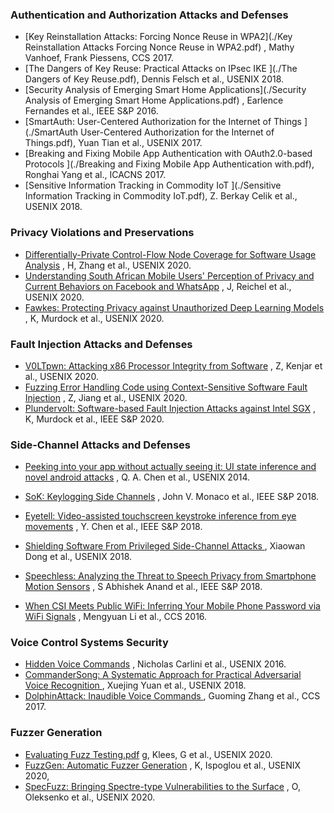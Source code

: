 ### Authentication and Authorization Attacks and Defenses

- [Key Reinstallation Attacks: Forcing Nonce Reuse in WPA2](./Key Reinstallation Attacks Forcing Nonce Reuse in WPA2.pdf) , Mathy Vanhoef, Frank Piessens, CCS 2017. 
- [The Dangers of Key Reuse: Practical Attacks on IPsec IKE ](./The Dangers of Key Reuse.pdf), Dennis Felsch et al., USENIX 2018. 
- [Security Analysis of Emerging Smart Home Applications](./Security Analysis of Emerging Smart Home Applications.pdf) , Earlence Fernandes et al., IEEE S&P 2016. 
- [SmartAuth: User-Centered Authorization for the Internet of Things ](./SmartAuth User-Centered Authorization for the Internet of Things.pdf), Yuan Tian et al., USENIX 2017. 
- [Breaking and Fixing Mobile App Authentication with OAuth2.0-based Protocols ](./Breaking and Fixing Mobile App Authentication with.pdf), Ronghai Yang et al., ICACNS 2017.
- [Sensitive Information Tracking in Commodity IoT ](./Sensitive Information Tracking in Commodity IoT.pdf), Z. Berkay Celik et al., USENIX 2018. 



### Privacy Violations and Preservations

-  [Differentially-Private Control-Flow Node Coverage for Software Usage Analysis]() , H, Zhang et al., USENIX 2020. 
- [Understanding South African Mobile Users' Perception of Privacy and Current Behaviors on Facebook and WhatsApp]() , J, Reichel et al., USENIX 2020. 
- [Fawkes: Protecting Privacy against Unauthorized Deep Learning Models]() , K, Murdock et al., USENIX 2020. 



### Fault Injection Attacks and Defenses

- [V0LTpwn: Attacking x86 Processor Integrity from Software]() , Z, Kenjar et al., USENIX 2020. 
- [Fuzzing Error Handling Code using Context-Sensitive Software Fault Injection]() , Z, Jiang et al., USENIX 2020. 
- [Plundervolt: Software-based Fault Injection Attacks against Intel SGX]() , K, Murdock et al., IEEE S&P 2020. 



### Side-Channel Attacks and Defenses

- [Peeking into your app without actually seeing it: UI state inference and novel android attacks]() , Q. A. Chen et al., USENIX 2014. 
- [SoK: Keylogging Side Channels]() , John V. Monaco et al., IEEE S&P 2018. 
- [Eyetell: Video-assisted touchscreen keystroke inference from eye movements]() , Y. Chen et al., IEEE S&P 2018. 

- [Shielding Software From Privileged Side-Channel Attacks ](), Xiaowan Dong et al., USENIX 2018. 
- [Speechless: Analyzing the Threat to Speech Privacy from Smartphone Motion Sensors]() , S Abhishek Anand et al., IEEE S&P 2018.
- [When CSI Meets Public WiFi: Inferring Your Mobile Phone Password via WiFi Signals]() , Mengyuan Li et al., CCS 2016. 



### Voice Control Systems Security

- [Hidden Voice Commands]() , Nicholas Carlini et al., USENIX 2016. 
- [CommanderSong: A Systematic Approach for Practical Adversarial Voice Recognition ](), Xuejing Yuan et al., USENIX 2018. 
- [DolphinAttack: Inaudible Voice Commands ](), Guoming Zhang et al., CCS 2017. 



### Fuzzer Generation

- [Evaluating Fuzz Testing.pdf]()  g, Klees, G et al., USENIX 2020. 
- [FuzzGen: Automatic Fuzzer Generation]() , K, Ispoglou et al., USENIX 2020, 
- [SpecFuzz: Bringing Spectre-type Vulnerabilities to the Surface]() , O, Oleksenko et al., USENIX 2020. 

 